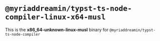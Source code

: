 # `@myriaddreamin/typst-ts-node-compiler-linux-x64-musl`

This is the **x86_64-unknown-linux-musl** binary for `@myriaddreamin/typst-ts-node-compiler`
